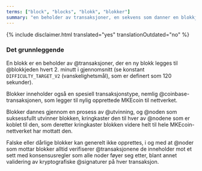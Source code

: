 ```yaml
---
terms: ["block", "blocks", "blokk", "blokker"]
summary: "en beholder av transaksjoner, en sekvens som danner en blokkjede"
---
```


{% include disclaimer.html translated="yes" translationOutdated="no" %}
### Det grunnleggende

En blokk er en beholder av @transaksjoner, der en ny blokk legges til @blokkjeden hvert 2. minutt i gjennomsnitt (se konstant `DIFFICULTY_TARGET_V2` (vanskelighetsmål), som er definert som 120 sekunder).

Blokker inneholder også en spesiell transaksjonstype, nemlig @coinbase-transaksjonen, som legger til nylig opprettede MKEcoin til nettverket.

Blokker dannes gjennom en prosess av @utvinning, og @noden som suksessfullt utvinner blokken, kringkaster den til hver av @nodene som er koblet til den, som deretter kringkaster blokken videre helt til hele MKEcoin-nettverket har mottatt den.

Falske eller dårlige blokker kan generelt ikke opprettes, i og med at @noder som mottar blokker alltid verifiserer @transaksjonene de inneholder mot et sett med konsensusregler som alle noder føyer seg etter, blant annet validering av kryptografiske @signaturer på hver transaksjon.
